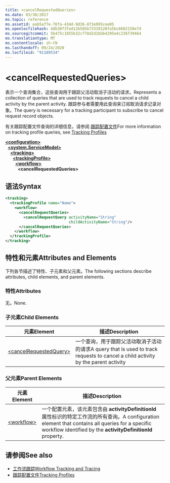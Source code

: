 ```yaml
---
title: <cancelRequestedQueries>
ms.date: 03/30/2017
ms.topic: reference
ms.assetid: eab5af7e-76fa-434d-9d36-873e995cee05
ms.openlocfilehash: 4db30f3fed12b585b73339120fa5bc6602150e7d
ms.sourcegitcommit: 5b475c1855b32cf78d2d1bbb4295e4c236f39464
ms.translationtype: MT
ms.contentlocale: zh-CN
ms.lasthandoff: 09/24/2020
ms.locfileid: "91189534"
---
```

# \<cancelRequestedQueries>

<span data-ttu-id="5ff43-101">表示一个查询集合，这些查询用于跟踪父活动取消子活动的请求。</span><span class="sxs-lookup"><span data-stu-id="5ff43-101">Represents a collection of queries that are used to track requests to cancel a child activity by the parent activity.</span></span> <span data-ttu-id="5ff43-102">跟踪参与者需要用此查询来订阅取消请求记录对象。</span><span class="sxs-lookup"><span data-stu-id="5ff43-102">The query is necessary for a tracking participant to subscribe to cancel request record objects.</span></span>  
  
 <span data-ttu-id="5ff43-103">有关跟踪配置文件查询的详细信息，请参阅 [跟踪配置文件](../../../windows-workflow-foundation/tracking-profiles.md)</span><span class="sxs-lookup"><span data-stu-id="5ff43-103">For more information on tracking profile queries, see [Tracking Profiles](../../../windows-workflow-foundation/tracking-profiles.md)</span></span>  
  
[**\<configuration>**](../configuration-element.md)\
&nbsp;&nbsp;[**\<system.ServiceModel>**](system-servicemodel-of-workflow.md)\
&nbsp;&nbsp;&nbsp;&nbsp;[**\<tracking>**](tracking.md)\
&nbsp;&nbsp;&nbsp;&nbsp;&nbsp;&nbsp;[**\<trackingProfile>**](trackingprofile.md)\
&nbsp;&nbsp;&nbsp;&nbsp;&nbsp;&nbsp;&nbsp;&nbsp;[**\<workflow>**](workflow.md)\
&nbsp;&nbsp;&nbsp;&nbsp;&nbsp;&nbsp;&nbsp;&nbsp;&nbsp;&nbsp;**\<cancelRequestedQueries>**  
  
## <a name="syntax"></a><span data-ttu-id="5ff43-104">语法</span><span class="sxs-lookup"><span data-stu-id="5ff43-104">Syntax</span></span>  
  
```xml  
<tracking>
  <trackingProfile name="Name">
    <workflow>
      <cancelRequestQueries>
        <cancelRequestQuery activityName="String"
                            childActivityName="String"/>
      </cancelRequestQueries>
    </workflow>
  </trackingProfile>
</tracking>  
```  
  
## <a name="attributes-and-elements"></a><span data-ttu-id="5ff43-105">特性和元素</span><span class="sxs-lookup"><span data-stu-id="5ff43-105">Attributes and Elements</span></span>  

 <span data-ttu-id="5ff43-106">下列各节描述了特性、子元素和父元素。</span><span class="sxs-lookup"><span data-stu-id="5ff43-106">The following sections describe attributes, child elements, and parent elements.</span></span>  
  
### <a name="attributes"></a><span data-ttu-id="5ff43-107">特性</span><span class="sxs-lookup"><span data-stu-id="5ff43-107">Attributes</span></span>  

 <span data-ttu-id="5ff43-108">无。</span><span class="sxs-lookup"><span data-stu-id="5ff43-108">None.</span></span>  
  
### <a name="child-elements"></a><span data-ttu-id="5ff43-109">子元素</span><span class="sxs-lookup"><span data-stu-id="5ff43-109">Child Elements</span></span>  
  
|<span data-ttu-id="5ff43-110">元素</span><span class="sxs-lookup"><span data-stu-id="5ff43-110">Element</span></span>|<span data-ttu-id="5ff43-111">描述</span><span class="sxs-lookup"><span data-stu-id="5ff43-111">Description</span></span>|  
|-------------|-----------------|  
|[\<cancelRequestedQuery>](cancelrequestedquery.md)|<span data-ttu-id="5ff43-112">一个查询，用于跟踪父活动取消子活动的请求</span><span class="sxs-lookup"><span data-stu-id="5ff43-112">A query that is used to track requests to cancel a child activity by the parent activity</span></span>|  
  
### <a name="parent-elements"></a><span data-ttu-id="5ff43-113">父元素</span><span class="sxs-lookup"><span data-stu-id="5ff43-113">Parent Elements</span></span>  
  
|<span data-ttu-id="5ff43-114">元素</span><span class="sxs-lookup"><span data-stu-id="5ff43-114">Element</span></span>|<span data-ttu-id="5ff43-115">描述</span><span class="sxs-lookup"><span data-stu-id="5ff43-115">Description</span></span>|  
|-------------|-----------------|  
|[\<workflow>](workflow.md)|<span data-ttu-id="5ff43-116">一个配置元素，该元素包含由 **activityDefinitionId** 属性标识的特定工作流的所有查询。</span><span class="sxs-lookup"><span data-stu-id="5ff43-116">A configuration element that contains all queries for a specific workflow identified by the **activityDefinitionId** property.</span></span>|  
  
## <a name="see-also"></a><span data-ttu-id="5ff43-117">请参阅</span><span class="sxs-lookup"><span data-stu-id="5ff43-117">See also</span></span>

- [<span data-ttu-id="5ff43-118">工作流跟踪</span><span class="sxs-lookup"><span data-stu-id="5ff43-118">Workflow Tracking and Tracing</span></span>](../../../windows-workflow-foundation/workflow-tracking-and-tracing.md)
- [<span data-ttu-id="5ff43-119">跟踪配置文件</span><span class="sxs-lookup"><span data-stu-id="5ff43-119">Tracking Profiles</span></span>](../../../windows-workflow-foundation/tracking-profiles.md)
